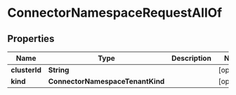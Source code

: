 

# ConnectorNamespaceRequestAllOf


## Properties

Name | Type | Description | Notes
------------ | ------------- | ------------- | -------------
**clusterId** | **String** |  |  [optional]
**kind** | **ConnectorNamespaceTenantKind** |  |  [optional]



